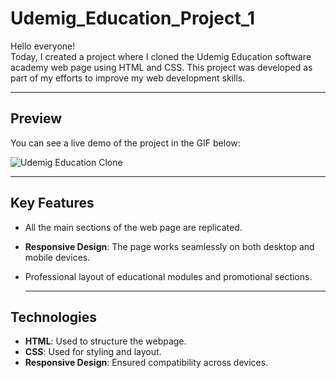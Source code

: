 # Udemig_Education_Project_1

Hello everyone!  
Today, I created a project where I cloned the Udemig Education software academy web page using HTML and CSS. This project was developed as part of my efforts to improve my web development skills.

---

## **Preview**  
You can see a live demo of the project in the GIF below:  

![Udemig Education Clone](path-to-your-gif.gif)  


---

## **Key Features**  
- All the main sections of the web page are replicated.  
- **Responsive Design**: The page works seamlessly on both desktop and mobile devices.  
- Professional layout of educational modules and promotional sections.

  ---

## **Technologies**  
- **HTML**: Used to structure the webpage.  
- **CSS**: Used for styling and layout.  
- **Responsive Design**: Ensured compatibility across devices.  
